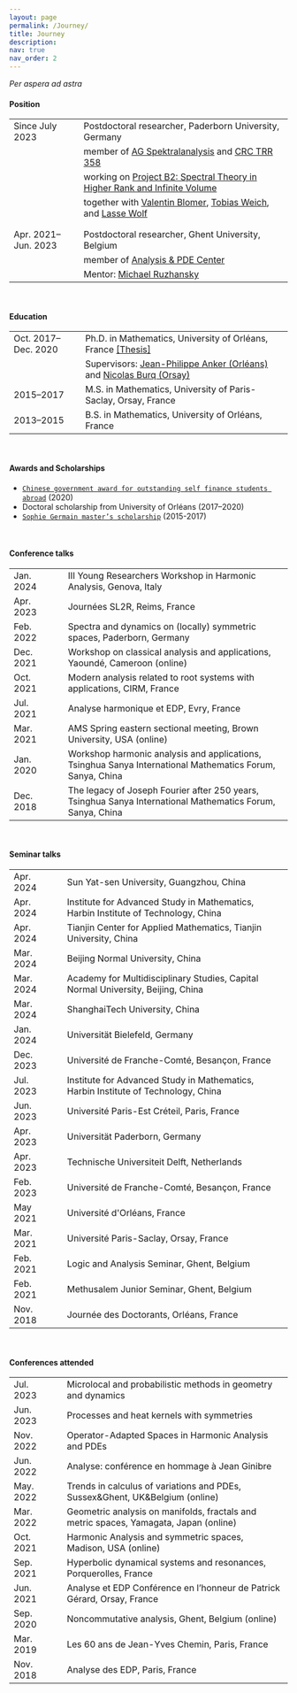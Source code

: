 ```yaml
---
layout: page
permalink: /Journey/
title: Journey
description: 
nav: true
nav_order: 2
---
```


_Per aspera ad astra_

#### Position

<table style="table-layout:fixed;">
<tr>           
  <td width="300"> Since July 2023 </td>
  <td width="10"> </td>
  <td width="1500">
    Postdoctoral researcher, Paderborn University, Germany</td>
</tr>
<tr>           
  <td width="150"> </td>
  <td width="10"> </td>
  <td width="1500">
    member of <a href="https://math.uni-paderborn.de/en/ag/research-group-spectral-analysis">AG Spektralanalysis</a>
           and
          <a href="https://trr358.math.uni-bielefeld.de/Pages/aboutUs">CRC TRR 358</a></td>
</tr> 
<tr>           
  <td width="150"> </td>
  <td width="10"> </td>
  <td width="1500">
    working on 
          <a href="https://trr358.math.uni-bielefeld.de/projects/view/B2">Project B2: Spectral Theory in Higher Rank and Infinite Volume</a></td>
</tr> 
<tr>           
  <td width="150"> </td>
  <td width="10"> </td>
  <td width="1500">
    together with 
          <a href="https://www.math.uni-bonn.de/people/blomer/">Valentin Blomer</a>,
          <a href="https://math.uni-paderborn.de/ag/arbeitsgruppe-spektralanalysis/">Tobias Weich</a>,
          and <a href="https://www.uni-paderborn.de/person/45027">Lasse Wolf</a></td>
</tr> 
<tr>           
  <td width="150"> </td>
  <td width="10"> </td>
  <td width="1500"> </td>
</tr> 
<tr>           
  <td width="150"> </td>
  <td width="10"> </td>
  <td width="1500"> </td>
</tr> 
<tr>           
  <td width="300"> Apr. 2021–Jun. 2023 </td>
  <td width="10"> </td>
  <td width="1500">
    Postdoctoral researcher, Ghent University, Belgium</td>
</tr>
<tr>           
  <td width="150"> </td>
  <td width="10"> </td>
  <td width="1500">
    member of <a href="https://analysis-pde.org/">Analysis & PDE Center</a></td>
</tr> 
<tr>           
  <td width="150"> </td>
  <td width="10"> </td>
  <td width="1500">
    Mentor: <a href="https://ruzhansky.org">Michael Ruzhansky</a></td>
</tr>  
</table>

<br>

#### Education

<table style="table-layout:fixed;">
<tr>           
  <td width="300">Oct. 2017–Dec. 2020</td>
  <td width="10"> </td>
  <td width="1500">
    Ph.D. in Mathematics, University of Orléans, France
    <a href='https://tel.archives-ouvertes.fr/tel-03042468v2/document'>[Thesis]</a></td>
</tr>
<tr>           
  <td width="150"> </td>
  <td width="10"> </td>
  <td width="1500">Supervisors:
    <a href='https://www.idpoisson.fr/anker/'>Jean-Philippe Anker (Orléans)</a> and
    <a href='https://www.imo.universite-paris-saclay.fr/~nb/'>Nicolas Burq (Orsay)</a></td>
</tr>

<tr>           
  <td width="300">2015–2017</td>
  <td width="10"> </td>
  <td width="1500">M.S. in Mathematics, University of Paris-Saclay, Orsay, France</td>
</tr>  

<tr>           
  <td width="300">2013–2015</td>
  <td width="10"> </td>
  <td width="1500">B.S. in Mathematics, University of Orléans, France</td>
</tr>
</table>

<br>

#### Awards and Scholarships

- [`Chinese government award for outstanding self finance students abroad`](https://en.wikipedia.org/wiki/Chinese_government_award_for_outstanding_self_finance_students_abroad) (2020)
- Doctoral scholarship from University of Orléans (2017–2020)
- [`Sophie Germain master’s scholarship`](https://www.fondation-hadamard.fr/en/our-programs/transversal-programs/graduate-program/) (2015-2017) 

<br>

#### Conference talks

<table style="table-layout:fixed;">
<tr>           
  <td width="150">Jan. 2024</td>
  <td width="10"> </td>
  <td width="1500"> III Young Researchers Workshop in Harmonic Analysis, Genova, Italy</td>
</tr>
<tr>           
  <td width="150">Apr. 2023</td>
  <td width="10"> </td>
  <td width="1500"> Journées SL2R, Reims, France</td>
</tr>
<tr>           
  <td width="150">Feb. 2022</td>
  <td width="10"> </td>
  <td width="1500">Spectra and dynamics on (locally) symmetric spaces, Paderborn, Germany</td>
</tr>
<tr>           
  <td width="150">Dec. 2021</td>
  <td width="10"> </td>
  <td width="1500">Workshop on classical analysis and applications, Yaoundé, Cameroon (online)</td>
</tr>
<tr>           
  <td width="150">Oct. 2021</td>
  <td width="10"> </td>
  <td width="1500">Modern analysis related to root systems with applications, CIRM, France</td>
</tr>  
<tr>           
  <td width="150">Jul. 2021</td>
  <td width="10"> </td>
  <td width="1500">Analyse harmonique et EDP, Evry, France</td>
</tr>  
<tr>           
  <td width="150">Mar. 2021</td>
  <td width="10"> </td>
  <td width="1500">AMS Spring eastern sectional meeting, Brown University, USA (online)</td>
</tr>  
<tr>           
  <td width="150">Jan. 2020</td>
  <td width="10"> </td>
  <td width="1500">Workshop harmonic analysis and applications, Tsinghua Sanya International Mathematics Forum, Sanya, China</td>
</tr>
<tr>           
  <td width="150">Dec. 2018</td>
  <td width="10"> </td>
  <td width="1500">The legacy of Joseph Fourier after 250 years, Tsinghua Sanya International Mathematics Forum, Sanya, China</td>
</tr>    
</table>

<br>

#### Seminar talks

<table style="table-layout:fixed;">
<tr>           
  <td width="150">Apr. 2024</td>
  <td width="10"> </td>
  <td width="1500"> Sun Yat-sen University, Guangzhou, China</td>
</tr>
<tr>           
  <td width="150">Apr. 2024</td>
  <td width="10"> </td>
  <td width="1500"> Institute for Advanced Study in Mathematics, Harbin Institute of Technology, China</td>
</tr>
<tr>           
  <td width="150">Apr. 2024</td>
  <td width="10"> </td>
  <td width="1500"> Tianjin Center for Applied Mathematics, Tianjin University, China</td>
</tr>
<tr>           
  <td width="150">Mar. 2024</td>
  <td width="10"> </td>
  <td width="1500"> Beijing Normal University, China</td>
</tr>
<tr>           
  <td width="150">Mar. 2024</td>
  <td width="10"> </td>
  <td width="1500"> Academy for Multidisciplinary Studies, Capital Normal University, Beijing, China</td>
</tr>
<tr>           
  <td width="150">Mar. 2024</td>
  <td width="10"> </td>
  <td width="1500"> ShanghaiTech University, China</td>
</tr>
<tr>           
  <td width="150">Jan. 2024</td>
  <td width="10"> </td>
  <td width="1500"> Universität Bielefeld, Germany</td>
</tr>
<tr>           
  <td width="150">Dec. 2023</td>
  <td width="10"> </td>
  <td width="1500"> Université de Franche-Comté, Besançon, France</td>
</tr>
<tr>           
  <td width="150">Jul. 2023</td>
  <td width="10"> </td>
  <td width="1500"> Institute for Advanced Study in Mathematics, Harbin Institute of Technology, China</td>
</tr>
<tr>           
  <td width="150">Jun. 2023</td>
  <td width="10"> </td>
  <td width="1500"> Université Paris-Est Créteil, Paris, France</td>
</tr>
<tr>           
  <td width="150">Apr. 2023</td>
  <td width="10"> </td>
  <td width="1500"> Universität Paderborn, Germany</td>
</tr>
<tr>           
  <td width="150">Apr. 2023</td>
  <td width="10"> </td>
  <td width="1500"> Technische Universiteit Delft, Netherlands</td>
</tr>
<tr>           
  <td width="150">Feb. 2023</td>
  <td width="10"> </td>
  <td width="1500"> Université de Franche-Comté, Besançon, France</td>
</tr>
<tr>           
  <td width="150">May 2021</td>
  <td width="10"> </td>
  <td width="1500"> Université d'Orléans, France</td>
</tr>
<tr>           
  <td width="150">Mar. 2021</td>
  <td width="10"> </td>
  <td width="1500"> Université Paris-Saclay, Orsay, France</td>
</tr>
<tr>           
  <td width="150">Feb. 2021</td>
  <td width="10"> </td>
  <td width="1500">Logic and Analysis Seminar, Ghent, Belgium</td>
</tr>
<tr>           
  <td width="150">Feb. 2021</td>
  <td width="10"> </td>
  <td width="1500">Methusalem Junior Seminar, Ghent, Belgium</td>
</tr>
<tr>           
  <td width="150">Nov. 2018</td>
  <td width="10"> </td>
  <td width="1500">Journée des Doctorants, Orléans, France</td>
</tr>  
</table>

<br>

#### Conferences attended

<table style="table-layout:fixed;">
<tr>           
  <td width="150">Jul. 2023</td>
  <td width="10"> </td>
  <td width="1500"> Microlocal and probabilistic methods in geometry and dynamics</td>
</tr>
<tr>           
  <td width="150">Jun. 2023</td>
  <td width="10"> </td>
  <td width="1500"> Processes and heat kernels with symmetries</td>
</tr>
<tr>           
  <td width="150">Nov. 2022</td>
  <td width="10"> </td>
  <td width="1500">	Operator-Adapted Spaces in Harmonic Analysis and PDEs</td>
</tr>
<tr>           
  <td width="150">Jun. 2022</td>
  <td width="10"> </td>
  <td width="1500">	Analyse: conférence en hommage à Jean Ginibre</td>
</tr>
<tr>           
  <td width="150">May. 2022</td>
  <td width="10"> </td>
  <td width="1500">Trends in calculus of variations and PDEs, Sussex&Ghent, UK&Belgium (online)</td>
</tr>
<tr>           
  <td width="150">Mar. 2022</td>
  <td width="10"> </td>
  <td width="1500">Geometric analysis on manifolds, fractals and metric spaces, Yamagata, Japan (online)</td>
</tr>
<tr>           
  <td width="150">Oct. 2021</td>
  <td width="10"> </td>
  <td width="1500">Harmonic Analysis and symmetric spaces, Madison, USA (online)</td>
</tr>
<tr>           
  <td width="150">Sep. 2021</td>
  <td width="10"> </td>
  <td width="1500">Hyperbolic dynamical systems and resonances, Porquerolles, France</td>
</tr>
<tr>           
  <td width="150">Jun. 2021</td>
  <td width="10"> </td>
  <td width="1500">Analyse et EDP Conférence en l’honneur de Patrick Gérard, Orsay, France</td>
</tr>
<tr>           
  <td width="150">Sep. 2020</td>
  <td width="10"> </td>
  <td width="1500">Noncommutative analysis, Ghent, Belgium (online)</td>
</tr>  
<tr>           
  <td width="150">Mar. 2019</td>
  <td width="10"> </td>
  <td width="1500">Les 60 ans de Jean-Yves Chemin, Paris, France</td>
</tr>
<tr>           
  <td width="150">Nov. 2018</td>
  <td width="10"> </td>
  <td width="1500">Analyse des EDP, Paris, France</td>
</tr>
</table>
